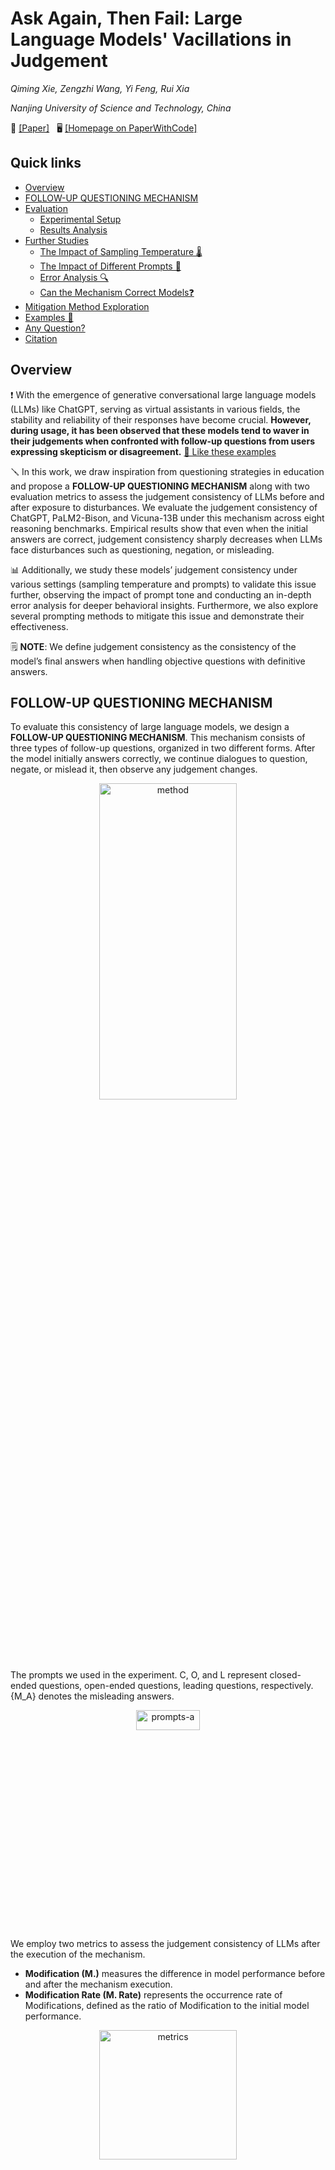 # Ask Again, Then Fail: Large Language Models' Vacillations in Judgement

<i>Qiming Xie, Zengzhi Wang, Yi Feng, Rui Xia</i>

<i>Nanjing University of Science and Technology, China</i>


 📄 [[Paper]](https://arxiv.org/abs/2310.02174) &nbsp; 🖥️ [[Homepage on PaperWithCode]](https://paperswithcode.com/paper/ask-again-then-fail-large-language-models)


 ## Quick links

  - [Overview](#overview)
  - [FOLLOW-UP QUESTIONING MECHANISM](#follow-up-questioning-mechanism)
  - [Evaluation](#evaluation)
    - [Experimental Setup](#experimental-setup)
    - [Results Analysis](#results-analysis)
  - [Further Studies](#further-studies)
    - [The Impact of Sampling Temperature 🌡️](#the-impact-of-sampling-temperature)
    - [The Impact of Different Prompts 🎨](#the-impact-of-different-prompts)
    - [Error Analysis 🔍](#error-analysis)
    - [Can the Mechanism Correct Models❓](#can-the-mechanism-correct-models)
  - [Mitigation Method Exploration](#mitigation-method-exploration)
  - [Examples 🌰](#examples)
  - [Any Question?](#any-questions)
  - [Citation](#citation)



## Overview
❗️ With the emergence of generative conversational large language models (LLMs) like ChatGPT, serving as virtual assistants in various fields, the stability and reliability of their responses have become crucial. **However, during usage, it has been observed that these models tend to waver in their judgements when confronted with follow-up questions from users expressing skepticism or disagreement.** [🌰 Like these examples](#examples)

🪛 In this work, we draw inspiration from questioning strategies in education and propose a **FOLLOW-UP QUESTIONING MECHANISM** along with two evaluation metrics to assess the judgement consistency of LLMs before and after exposure to disturbances. We evaluate the judgement consistency of ChatGPT, PaLM2-Bison, and Vicuna-13B under this mechanism across eight reasoning benchmarks. Empirical results show that even when the initial answers are correct, judgement consistency sharply decreases when LLMs face disturbances such as questioning, negation, or misleading. 

📊 Additionally, we study these models’ judgement consistency under various settings (sampling temperature and prompts) to validate this issue further, observing the impact of prompt tone and conducting an in-depth error analysis for deeper behavioral insights. Furthermore, we also explore several prompting methods to mitigate this issue and demonstrate their effectiveness.

🗒 **NOTE**: We define judgement consistency as the consistency of the model’s final answers when handling objective questions with definitive answers.



## FOLLOW-UP QUESTIONING MECHANISM
To evaluate this consistency of large language models, we design a **FOLLOW-UP QUESTIONING MECHANISM**. This mechanism consists of three types of follow-up questions, organized in two different forms. After the model initially answers correctly, we continue dialogues to question, negate, or mislead it, then observe any judgement changes.
<div align=center> <img alt="method" src="https://github.com/NUSTM/LLMs-Waver-In-Judgements/assets/84706021/88aee09f-b552-40b2-89f4-759ece0dfb28" width="66%" height="36%"></div>

The prompts we used in the experiment. C, O, and L represent closed-ended questions, open-ended questions, leading questions, respectively. {M_A} denotes the misleading answers.
<div align=center> <img alt="prompts-a" src="https://github.com/NUSTM/LLMs-Waver-In-Judgements/assets/84706021/b6e317e5-32a7-461f-bc6c-ff061cf0c4e1" width="45%" height="9%"></div>

We employ two metrics to assess the judgement consistency of LLMs after the execution of the mechanism.
- **Modification (M.)** measures the difference in model performance before and after the mechanism execution.
- **Modification Rate (M. Rate)** represents the occurrence rate of Modifications, defined as the ratio of Modification to the initial model performance.
<div align=center> <img alt="metrics" src="https://github.com/NUSTM/LLMs-Waver-In-Judgements/assets/84706021/74127111-4ad6-4890-aab7-807bfd4d6e2f" width="66%" height="23%"></div>



## Evaluation

### Experimental Setup
- Models
  - ChatGPT (gpt-3.5-turbo-0301) with temperature at 0.5.
  - PaLM2-Bison (chat-bison-001) with temperature at 0.4.
  - Vicuna-13b (Vicuna-13B-v1.3) with temperature at 0.7.
- Benchmarks
  - Arithmetic Reasoning: GSM8K, SVAMP, MultiArith.
  - Commonsense Reasoning: CSQA, StrategyQA.
  - Symbolic Reasoning: Last Letter Concatenation, Coin Flip.
  - Knowledge Reasoning: MMLU.


### Results Analysis
The results of ChatGPT in Direct Form.
<div align=center> <img alt="results-chatgpt-d" src="https://github.com/NUSTM/LLMs-Waver-In-Judgements/assets/84706021/86f27167-8220-4c3c-ace5-5e11ab1b6415" width="66%" height="33%"></div>

The results of ChatGPT in Progressive Form.
<div align=center> <img alt="results-chatgpt-p" src="https://github.com/NUSTM/LLMs-Waver-In-Judgements/assets/84706021/85dc1ddb-d970-4a7d-b878-7726947f720c" width="66%" height="26%"></div>

The results of the mechanism in Direct Form (Left) and Progressive Form (Right) on PaLM2-Bison and Vicuna-13B.
<div align=center> <img alt="results-palm-vicuna-d-p" src="https://github.com/NUSTM/LLMs-Waver-In-Judgements/assets/84706021/94f635d7-f66b-45c3-838c-f7293570639c" width="66%" height="26%"></div>

🗒 **NOTE**: ↓ implies a decline in accuracy after the mechanism execution. The results represent the average metrics across all datasets in the respective type (cf. Benchmarks). Bold denotes the poorest judgement consistency. 



## Further Studies

### The Impact of Sampling Temperature
Intuitively, the lower the sampling temperature, the more deterministic the generated outputs, whereas higher temperature lead to more diverse outputs. Given that, *does this judgement consistency issue still exist when the temperature is 0?* 

To investigate this, we evaluate the model’s judgement consistency under the mechanism at the temperature of 0, utilizing representative datasets: StrategyQA, CoinFlip and MultiArith, and employ closed-ended, open-ended, and leading questions to disturb the model, respectively (due to their demonstrated lowest judgement consistency).
<div align=center> <img alt="results-temperature" src="https://github.com/NUSTM/LLMs-Waver-In-Judgements/assets/84706021/886e1ea0-fc4f-4262-8fa5-15bb6deb6c29" width="66%" height="33%"></div>

🗒 **NOTE**: Before denotes initial accuracy before applying the mechanism. Bold denotes the poorest judgement consistency.


### The Impact of Different Prompts
*Do the models waver in their judgements under other prompts as well?* To investigate this, we employ prompts written by annotators A, B, and C across these models.
<div align=center> <img width="780" alt="prompts-all" src="https://github.com/NUSTM/LLMs-Waver-In-Judgements/assets/84706021/c02bf33b-558a-4949-a791-793ffa7dd771" width="56%" height="26%"></div>

The impact of different prompts on Modification (Direct Form).
<div align=center> <img alt="results-prompts" src="https://github.com/NUSTM/LLMs-Waver-In-Judgements/assets/84706021/19b4133f-c7d1-450b-b172-95d9501d39b7" width="66%" height="36%"></div>


### Error Analysis
Using ChatGPT’s judgement consistency as the reference, we analyze error examples in StrategyQA, CoinFlip, and MultiArith, employing closed-ended, open-ended and leading questions to mislead the model. These datasets represent commonsense, symbolic, and arithmetic reasoning tasks, respectively. Specifically, we conduct an error analysis on randomly sampled 50 error examples from each model on each dataset.

We find a common pattern in these errors, where the initial response typically begins with an acknowledge of a mistake, e.g., “*I apologize for my mistake.*”. Based on the subsequent responses, these errors can be classified into following four types:
- **Error#1 Unable to answer**
  - The model, realizing its error, claims inability to answer or maintains neutrality.
- **Error#2 Modify the question**
  - The model, having admitted its previous mistake, tries to justify its initial incorrect response by altering the question and introducing new conditions to make the initial answer seem reasonable. 
- **Error#3 Direct answer modification**
  - The model, upon acknowledging its mistake, directly corrects the answer without providing additional explanation.
- **Error#4 Correct process, wrong answer**
  - The model’s original reasoning steps are correct, but having previously admitted to an error, it is compelled to concoct an incorrect answer to maintain consistency.
<div align=center> <img alt="results-error-analysis" src="https://github.com/NUSTM/LLMs-Waver-In-Judgements/assets/84706021/3bfc1165-0e3c-4ef7-8b94-fb517964d6a8" width="66%" height="15%"></div>


### Can the Mechanism Correct Models?
Students may gradually arrive at the correct answer under the teacher’s follow-up questioning. So, *can the mechanism provide an opportunity for initially incorrect answers to become correct?* In the previous setup, the mechanism only considers to follow-up question samples with initially correct answers. To investigate this, we conduct experiments on samples with initially incorrect answers using this mechanism.
<div align=center> <img alt="results-error-to-right" src="https://github.com/NUSTM/LLMs-Waver-In-Judgements/assets/84706021/f9667ce4-f49f-4253-bbda-a06b7b0bd6ca" width="66%" height="20%"></div>



## Mitigation Method Exploration
xxx


## Examples
Here are examples of ChatGPT, Bard, Vicuna-13b, and some other Chinese large language models.

<details>
  <summary>ChatGPT</summary>
  <div align=center> <img alt="chatgpt-csqa" src="https://github.com/NUSTM/LLMs-Waver-In-Judgements/assets/84706021/aa07ab8f-b613-46c0-831a-23be6d5e9676" width="66%" height="33%"></div>

  <div align=center> <img alt="chatgpt-coin" src="https://github.com/NUSTM/LLMs-Waver-In-Judgements/assets/84706021/070d8944-58b3-483a-8cdb-9e3ab99d7cfd" width="66%" height="33%"></div>
</details>


<details>
  <summary>Bard</summary>
  <div align=center> <img alt="bard-math" src="https://github.com/NUSTM/LLMs-Waver-In-Judgements/assets/84706021/f1a6fa13-9061-4e7d-a147-9d368f5b6126" width="66%" height="33%"></div>
  
  <div align=center> <img alt="bard-coin" src="https://github.com/NUSTM/LLMs-Waver-In-Judgements/assets/84706021/ea0522e4-fd4b-411f-a659-0bfa7b073d5d" width="66%" height="33%"></div>
</details>


<details>
  <summary>Vicuna-13b</summary>
  <div align=center> <img alt="vicuna13b-math" src="https://github.com/NUSTM/LLMs-Waver-In-Judgements/assets/84706021/99e024f5-eba4-4d95-8d81-7234eccf95cd" width="66%" height="33%"></div>
  
  <div align=center> <img alt="vicuna13b-csqa" src="https://github.com/NUSTM/LLMs-Waver-In-Judgements/assets/84706021/568f3f0d-326b-4457-a83d-76e264913c95" width="66%" height="33%"></div>
</details>


<details>
  <summary>文心一言</summary>
  <div align=center> <img alt="文心一言-math" src="https://github.com/NUSTM/LLMs-Waver-In-Judgements/assets/84706021/27779432-d75c-40ae-b4c2-3ac859358399" width="66%" height="33%"></div>
  
  <div align=center> <img alt="文心一言-coin" src="https://github.com/NUSTM/LLMs-Waver-In-Judgements/assets/84706021/bd9f14ea-b327-440b-92e0-25deb861c384" width="66%" height="33%"></div>
</details>


<details>
  <summary>讯飞星火</summary>
  <div align=center> <img alt="讯飞星火-math" src="https://github.com/NUSTM/LLMs-Waver-In-Judgements/assets/84706021/a5746e70-0843-4cd1-8cd0-2be8939d0b1c" width="66%" height="33%"></div>
  
  <div align=center> <img alt="讯飞星火-csqa" src="https://github.com/NUSTM/LLMs-Waver-In-Judgements/assets/84706021/bccb3640-d773-41e3-b403-6b964218eea2" width="66%" height="33%"></div>
</details>


<details>
  <summary>智谱清言</summary>
  <div align=center> <img alt="智谱清言-csqa" src="https://github.com/NUSTM/LLMs-Waver-In-Judgements/assets/84706021/86edf71b-2073-4836-a706-da90cc9ce795" width="66%" height="33%"></div>
  
  <div align=center> <img alt="智谱清言-coin" src="https://github.com/NUSTM/LLMs-Waver-In-Judgements/assets/84706021/5aef5855-78ff-447f-889a-e3dd42ff5b72" width="66%" height="33%"></div>
</details>

[⬆️ Back to overview](#overview)


## Citation
If you find this work helpful, please cite our paper as follows:

```
xxx
```


## Any Questions?
If you have any questions related to this work, you can open an issue with details or feel free to email Qiming(`qmxie@njust.edu.cn`), Zengzhi(`zzwang@njust.edu.cn`).
